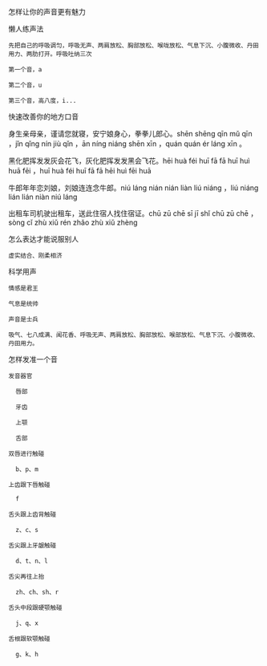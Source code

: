 怎样让你的声音更有魅力

  懒人练声法

    先把自己的呼吸调匀，呼吸无声、两肩放松、胸部放松、喉咙放松、气息下沉、小腹微收、丹田用力、两肋打开。呼吸吐纳三次

    第一个音，a

    第二个音，u

    第三个音，高八度，i...

  快速改善你的地方口音

    















身生亲母亲，谨请您就寝，安宁娘身心，拳拳儿郎心。shēn shēng qīn mǔ qīn ，jǐn qǐng nín jiù qǐn ，ān níng niáng shēn xīn ，quán quán ér láng xīn 。

    















黑化肥挥发发灰会花飞，灰化肥挥发发黑会飞花。hēi huà féi huī fā fā huī huì huā fēi ，huī huà féi huī fā fā hēi huì fēi huā 

    















牛郎年年恋刘娘，刘娘连连念牛郎。niú láng nián nián liàn liú niáng ，liú niáng lián lián niàn niú láng 

    















出租车司机驶出租车，送此住宿人找住宿证。chū zū chē sī jī shǐ chū zū chē ，sòng cǐ zhù xiǔ rén zhǎo zhù xiǔ zhèng 

  怎么表达才能说服别人

    虚实结合、刚柔相济

  科学用声

    情感是君王

    气息是统帅

    声音是士兵

    吸气、七八成满、闻花香、呼吸无声、两肩放松、胸部放松、喉部放松、气息下沉、小腹微收、丹田用力。

  怎样发准一个音

    发音器官

      唇部

      牙齿

      上颚

      舌部

    双唇进行触碰

      b、p、m

    上齿跟下唇触碰

      f

    舌头跟上齿背触碰

      z、c、s

    舌尖跟上牙龈触碰

      d、t、n、l

    舌尖再往上抬

      zh、ch、sh、r

    舌头中段跟硬颚触碰

      j、q、x

    舌根跟软颚触碰

      g、k、h



